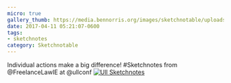 ```yaml
---
micro: true
gallery_thumb: https://media.bennorris.org/images/sketchnotable/uploads/2018/f1125e6d3d.jpg
date: 2017-04-11 05:21:07-0600
tags:
- sketchnotes
category: Sketchnotable
---
```


Individual actions make a big difference! #Sketchnotes from @FreelanceLawIE at @ullconf [![Ull Sketchnotes](https://media.bennorris.org/images/sketchnotable/uploads/2018/f1125e6d3d.jpg)](https://media.bennorris.org/images/sketchnotable/uploads/2018/f1125e6d3d.jpg)